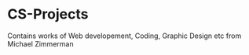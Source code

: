 # CS-Projects
Contains works of Web developement, Coding, Graphic Design etc from Michael Zimmerman 

